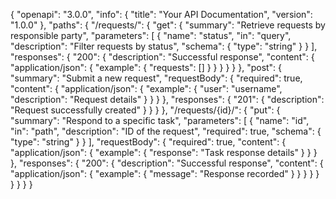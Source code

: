 {
  "openapi": "3.0.0",
  "info": {
    "title": "Your API Documentation",
    "version": "1.0.0"
  },
  "paths": {
    "/requests/": {
      "get": {
        "summary": "Retrieve requests by responsible party",
        "parameters": [
          {
            "name": "status",
            "in": "query",
            "description": "Filter requests by status",
            "schema": {
              "type": "string"
            }
          }
        ],
        "responses": {
          "200": {
            "description": "Successful response",
            "content": {
              "application/json": {
                "example": {
                  "requests": []
                }
              }
            }
          }
        }
      },
      "post": {
        "summary": "Submit a new request",
        "requestBody": {
          "required": true,
          "content": {
            "application/json": {
              "example": {
                "user": "username",
                "description": "Request details"
              }
            }
          }
        },
        "responses": {
          "201": {
            "description": "Request successfully created"
          }
        }
      }
    },
    "/requests/{id}/": {
      "put": {
        "summary": "Respond to a specific task",
        "parameters": [
          {
            "name": "id",
            "in": "path",
            "description": "ID of the request",
            "required": true,
            "schema": {
              "type": "string"
            }
          }
        ],
        "requestBody": {
          "required": true,
          "content": {
            "application/json": {
              "example": {
                "response": "Task response details"
              }
            }
          }
        },
        "responses": {
          "200": {
            "description": "Successful response",
            "content": {
              "application/json": {
                "example": {
                  "message": "Response recorded"
                }
              }
            }
          }
        }
      }
    }
  }
}